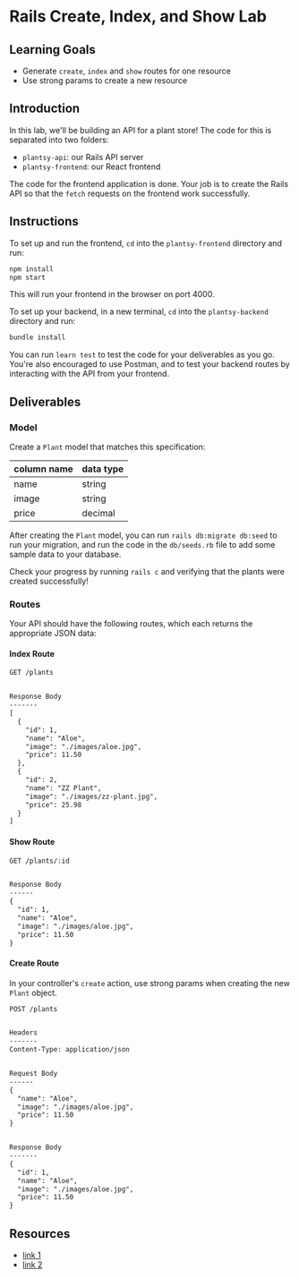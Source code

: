 # Rails Create, Index, and Show Lab

## Learning Goals

- Generate `create`, `index` and `show` routes for one resource
- Use strong params to create a new resource

## Introduction

In this lab, we'll be building an API for a plant store! The code for this is
separated into two folders:

- `plantsy-api`: our Rails API server
- `plantsy-frontend`: our React frontend

The code for the frontend application is done. Your job is to create the Rails
API so that the `fetch` requests on the frontend work successfully.

## Instructions

To set up and run the frontend, `cd` into the `plantsy-frontend` directory and
run:

```sh
npm install
npm start
```

This will run your frontend in the browser on port 4000.

To set up your backend, in a new terminal, `cd` into the `plantsy-backend`
directory and run:

```sh
bundle install
```

You can run `learn test` to test the code for your deliverables as you go.
You're also encouraged to use Postman, and to test your backend routes by
interacting with the API from your frontend.

## Deliverables

### Model

Create a `Plant` model that matches this specification:

| column name | data type |
| ----------- | --------- |
| name        | string    |
| image       | string    |
| price       | decimal   |

After creating the `Plant` model, you can run `rails db:migrate db:seed` to run
your migration, and run the code in the `db/seeds.rb` file to add some sample
data to your database.

Check your progress by running `rails c` and verifying that the plants were
created successfully!

### Routes

Your API should have the following routes, which each returns the appropriate
JSON data:

#### Index Route

```txt
GET /plants


Response Body
-------
[
  {
    "id": 1,
    "name": "Aloe",
    "image": "./images/aloe.jpg",
    "price": 11.50
  },
  {
    "id": 2,
    "name": "ZZ Plant",
    "image": "./images/zz-plant.jpg",
    "price": 25.98
  }
]
```

#### Show Route

```txt
GET /plants/:id


Response Body
------
{
  "id": 1,
  "name": "Aloe",
  "image": "./images/aloe.jpg",
  "price": 11.50
}
```

#### Create Route

In your controller's `create` action, use strong params when creating the new
`Plant` object.

```txt
POST /plants


Headers
-------
Content-Type: application/json


Request Body
------
{
  "name": "Aloe",
  "image": "./images/aloe.jpg",
  "price": 11.50
}


Response Body
-------
{
  "id": 1,
  "name": "Aloe",
  "image": "./images/aloe.jpg",
  "price": 11.50
}
```

## Resources

- [link 1](example.com)
- [link 2](example.com)
